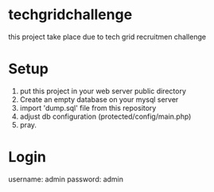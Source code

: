 techgridchallenge
=================

this project take place due to tech grid recruitmen challenge


Setup
================
1. put this project in your web server public directory
1. Create an empty database on your mysql server
2. import 'dump.sql' file from this repository
3. adjust db configuration (protected/config/main.php) 
4. pray.

Login
==============
username: admin
password: admin
